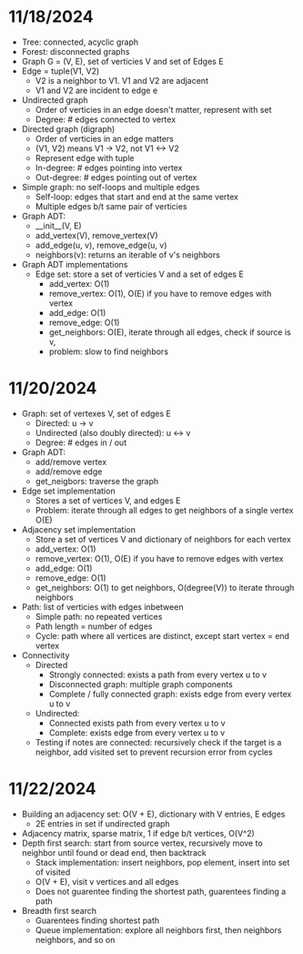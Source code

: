 # 11/18/2024
* Tree: connected, acyclic graph
* Forest: disconnected graphs
* Graph G = (V, E), set of verticies V and set of Edges E
* Edge = tuple(V1, V2)
    * V2 is a neighbor to V1. V1 and V2 are adjacent
    * V1 and V2 are incident to edge e
* Undirected graph
    * Order of verticies in an edge doesn't matter, represent with set
    * Degree: # edges connected to vertex
* Directed graph (digraph)
    * Order of verticies in an edge matters
    * (V1, V2) means V1 -> V2, not V1 <-> V2
    * Represent edge with tuple
    * In-degree: # edges pointing into vertex
    * Out-degree: # edges pointing out of vertex
* Simple graph: no self-loops and multiple edges
    * Self-loop: edges that start and end at the same vertex
    * Multiple edges b/t same pair of verticies
* Graph ADT:
    * \_\_init\_\_(V, E)
    * add_vertex(V), remove_vertex(V)
    * add_edge(u, v), remove_edge(u, v)
    * neighbors(v): returns an iterable of v's neighbors
* Graph ADT implementations
    * Edge set: store a set of verticies V and a set of edges E
        * add_vertex: O(1)
        * remove_vertex: O(1), O(E) if you have to remove edges with vertex
        * add_edge: O(1)
        * remove_edge: O(1)
        * get_neighbors: O(E), iterate through all edges, check if source is v,
        * problem: slow to find neighbors

# 11/20/2024
* Graph: set of vertexes V, set of edges E
    * Directed: u -> v
    * Undirected (also doubly directed): u <-> v
    * Degree: # edges in / out
* Graph ADT:
    * add/remove vertex
    * add/remove edge
    * get_neigbors: traverse the graph
* Edge set implementation
    * Stores a set of vertices V, and edges E
    * Problem: iterate through all edges to get neighbors of a single vertex O(E)
* Adjacency set implementation
    * Store a set of vertices V and dictionary of neighbors for each vertex
    * add_vertex: O(1)
    * remove_vertex: O(1), O(E) if you have to remove edges with vertex
    * add_edge: O(1)
    * remove_edge: O(1)
    * get_neighbors: O(1) to get neighbors, O(degree(V)) to iterate through neighbors
* Path: list of verticies with edges inbetween
    * Simple path: no repeated vertices
    * Path length = number of edges
    * Cycle: path where all vertices are distinct, except start vertex = end vertex
* Connectivity
    * Directed
        * Strongly connected: exists a path from every vertex u to v
        * Disconnected graph: multiple graph components
        * Complete / fully connected graph: exists edge from every vertex u to v
    * Undirected:
        * Connected exists path from every vertex u to v
        * Complete: exists edge from every vertex u to v
    * Testing if notes are connected: recursively check if the target is a neighbor, add visited set to prevent recursion error from cycles

# 11/22/2024
* Building an adjacency set: O(V + E), dictionary with V entries, E edges
    * 2E entries in set if undirected graph
* Adjacency matrix, sparse matrix, 1 if edge b/t vertices, O(V^2)
* Depth first search: start from source vertex, recursively move to neighbor until found or dead end, then backtrack
    * Stack implementation: insert neighbors, pop element, insert into set of visited
    * O(V + E), visit v vertices and all edges
    * Does not guarentee finding the shortest path, guarentees finding a path
* Breadth first search
    * Guarentees finding shortest path
    * Queue implementation: explore all neighbors first, then neighbors neighbors, and so on
